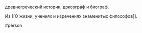 древнегреческий историк, доксограф и биограф.

Из [[О жизни, учениях и изречениях знаменитых философов]].

#person